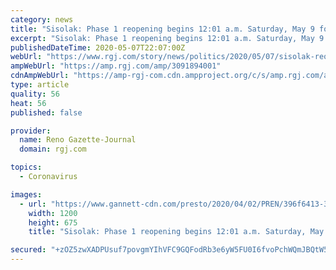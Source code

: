 ```yaml
---
category: news
title: "Sisolak: Phase 1 reopening begins 12:01 a.m. Saturday, May 9 following COVID-19 closures"
excerpt: "Sisolak: Phase 1 reopening begins 12:01 a.m. Saturday, May 9 following COVID-19 closures Compliance with social distancing measures credited for earlier than expected arrival of economic recovery effort following COVID-19 outbreak. Check out this story on rgj.com: https://www.rgj.com/story/news/politics/2020/05/07/sisolak-reopen-some-nevada ..."
publishedDateTime: 2020-05-07T22:07:00Z
webUrl: "https://www.rgj.com/story/news/politics/2020/05/07/sisolak-reopen-some-nevada-businesses-saturday-covid/3091894001/"
ampWebUrl: "https://amp.rgj.com/amp/3091894001"
cdnAmpWebUrl: "https://amp-rgj-com.cdn.ampproject.org/c/s/amp.rgj.com/amp/3091894001"
type: article
quality: 56
heat: 56
published: false

provider:
  name: Reno Gazette-Journal
  domain: rgj.com

topics:
  - Coronavirus

images:
  - url: "https://www.gannett-cdn.com/presto/2020/04/02/PREN/396f6413-3814-4aa4-b009-9ae755fe5dd5-REN_SISOLAK_01.jpg?auto=webp&crop=2399,1350,x0,y179&format=pjpg&width=1200"
    width: 1200
    height: 675
    title: "Sisolak: Phase 1 reopening begins 12:01 a.m. Saturday, May 9 following COVID-19 closures"

secured: "+zOZ5zwXADPUsuf7povgmYIhVFC9GQFodRb3e6yW5FU0I6fvoPchWQmJBQtW5PbQT/TgfxhRowMwTivZ321UmRCU2qs5Lw8j9/+czEp3zCL8LBNM61aTSeaoTem4Erq9u574wbUdfjYAovVhy7xOvwicFoYddbJMNZ6lNPZSnzSLeYWu+shgHB5jBvGMErZpEvR6L/lJTqyqGqKcciw39K4ILxTendTMg58RnF/q58cTT1/8wHTTokt3ApXS6mS0WeP6LjtxiDfHD5wSlWLzSbL8Uhu4gajM8lkZ57xaPkZAduxko2PWo99C1dHG5DjU;uyvWPjuBkrHhVxKVmAoo9A=="
---
```


